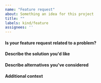 ```yaml
---
name: "Feature request"
about: Something an idea for this project
title: ""
labels: kind/feature
assignees: ''
---
```


#### Is your feature request related to a problem?

<!-- A clear and concise description of what the problem is -->

#### Describe the solution you'd like

<!-- A clear and concise description of what you want to happen. -->

#### Describe alternatives you've considered

<!-- A clear and concise description of any alternative solutions or features you've considered. -->

#### Additional context

<!-- Add any other context or screenshots about the feature request here. -->
